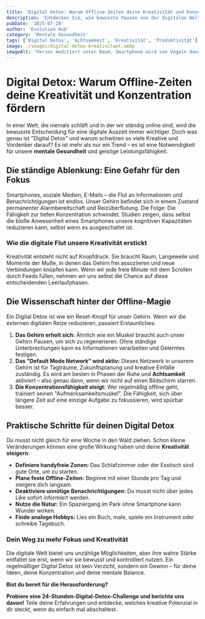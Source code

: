 ```yaml
---
title: 'Digital Detox: Warum Offline-Zeiten deine Kreativität und Konzentration fördern.'
description: 'Entdecken Sie, wie bewusste Pausen von der digitalen Welt Ihre mentale Gesundheit stärken und Ihre Kreativität auf ein neues Level heben können.'
pubDate: '2025-07-20'
author: 'Evolution Hub'
category: 'Mentale Gesundheit'
tags: ['Digital Detox', 'Achtsamkeit', 'Kreativität', 'Produktivität']
image: ./images/digital-detox-kreativitaet.webp
imageAlt: 'Person meditiert unter Baum, Smartphone wird von Vögeln davongetragen'
---
```


# Digital Detox: Warum Offline-Zeiten deine Kreativität und Konzentration fördern

In einer Welt, die niemals schläft und in der wir ständig online sind, wird die bewusste Entscheidung für eine digitale Auszeit immer wichtiger. Doch was genau ist "Digital Detox" und warum schwören so viele Kreative und Vordenker darauf? Es ist mehr als nur ein Trend – es ist eine Notwendigkeit für unsere **mentale Gesundheit** und geistige Leistungsfähigkeit.

## Die ständige Ablenkung: Eine Gefahr für den Fokus

Smartphones, soziale Medien, E-Mails – die Flut an Informationen und Benachrichtigungen ist endlos. Unser Gehirn befindet sich in einem Zustand permanenter Alarmbereitschaft und Reizüberflutung. Die Folge: Die Fähigkeit zur tiefen Konzentration schwindet. Studien zeigen, dass selbst die bloße Anwesenheit eines Smartphones unsere kognitiven Kapazitäten reduzieren kann, selbst wenn es ausgeschaltet ist.

### Wie die digitale Flut unsere Kreativität erstickt

Kreativität entsteht nicht auf Knopfdruck. Sie braucht Raum, Langeweile und Momente der Muße, in denen das Gehirn frei assoziieren und neue Verbindungen knüpfen kann. Wenn wir jede freie Minute mit dem Scrollen durch Feeds füllen, nehmen wir uns selbst die Chance auf diese entscheidenden Leerlaufphasen.

## Die Wissenschaft hinter der Offline-Magie

Ein Digital Detox ist wie ein Reset-Knopf für unser Gehirn. Wenn wir die externen digitalen Reize reduzieren, passiert Erstaunliches:

1. **Das Gehirn erholt sich:** Ähnlich wie ein Muskel braucht auch unser Gehirn Pausen, um sich zu regenerieren. Ohne ständige Unterbrechungen kann es Informationen verarbeiten und Gelerntes festigen.
2. **Das "Default Mode Network" wird aktiv:** Dieses Netzwerk in unserem Gehirn ist für Tagträume, Zukunftsplanung und kreative Einfälle zuständig. Es wird am besten in Phasen der Ruhe und **Achtsamkeit** aktiviert – also genau dann, wenn wir nicht auf einen Bildschirm starren.
3. **Die Konzentrationsfähigkeit steigt:** Wer regelmäßig offline geht, trainiert seinen "Aufmerksamkeitsmuskel". Die Fähigkeit, sich über längere Zeit auf eine einzige Aufgabe zu fokussieren, wird spürbar besser.

## Praktische Schritte für deinen Digital Detox

Du musst nicht gleich für eine Woche in den Wald ziehen. Schon kleine Veränderungen können eine große Wirkung haben und deine **Kreativität steigern**:

- **Definiere handyfreie Zonen:** Das Schlafzimmer oder der Esstisch sind gute Orte, um zu starten.
- **Plane feste Offline-Zeiten:** Beginne mit einer Stunde pro Tag und steigere dich langsam.
- **Deaktiviere unnötige Benachrichtigungen:** Du musst nicht über jedes Like sofort informiert werden.
- **Nutze die Natur:** Ein Spaziergang im Park ohne Smartphone kann Wunder wirken.
- **Finde analoge Hobbys:** Lies ein Buch, male, spiele ein Instrument oder schreibe Tagebuch.

### Dein Weg zu mehr Fokus und Kreativität

Die digitale Welt bietet uns unzählige Möglichkeiten, aber ihre wahre Stärke entfaltet sie erst, wenn wir sie bewusst und kontrolliert nutzen. Ein regelmäßiger Digital Detox ist kein Verzicht, sondern ein Gewinn – für deine Ideen, deine Konzentration und deine mentale Balance.

**Bist du bereit für die Herausforderung?**

**Probiere eine 24-Stunden-Digital-Detox-Challenge und berichte uns davon!** Teile deine Erfahrungen und entdecke, welches kreative Potenzial in dir steckt, wenn du einfach mal abschaltest.

